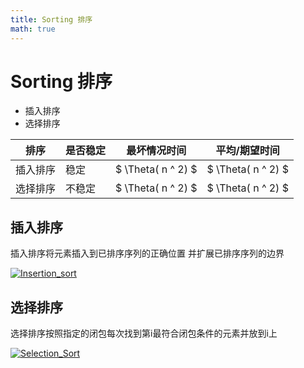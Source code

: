 ```yaml
---
title: Sorting 排序
math: true
---
```

# Sorting 排序

+ 插入排序
+ 选择排序

| 排序     | 是否稳定 | 最坏情况时间      | 平均/期望时间     |
|----------|----------|-------------------|-------------------|
| 插入排序 | 稳定     | $ \Theta( n ^ 2) $ | $ \Theta( n ^ 2) $ |
| 选择排序 | 不稳定   | $ \Theta( n ^ 2) $ | $ \Theta( n ^ 2) $ |



## 插入排序
插入排序将元素插入到已排序序列的正确位置 并扩展已排序序列的边界

[![Insertion_sort](./insertion_sort.svg)](./insertion_sort.svg)

## 选择排序
选择排序按照指定的闭包每次找到第i最符合闭包条件的元素并放到i上

[![Selection_Sort](./selection_sort.svg)](./selection_sort.svg)

